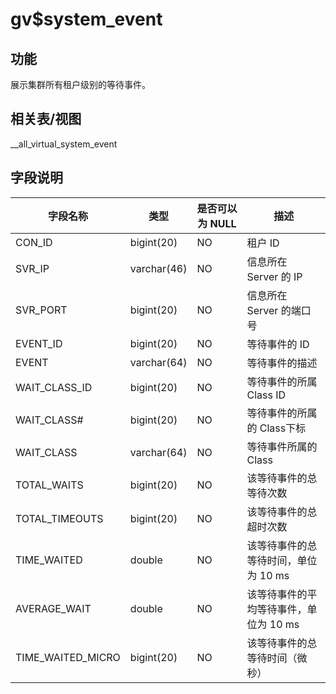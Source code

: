 gv$system_event 
====================================



功能 
-----------

展示集群所有租户级别的等待事件。

相关表/视图 
---------------

__all_virtual_system_event

字段说明 
-------------



|     **字段名称**      |   **类型**    | **是否可以为 NULL** |         **描述**         |
|-------------------|-------------|----------------|------------------------|
| CON_ID            | bigint(20)  | NO             | 租户 ID                  |
| SVR_IP            | varchar(46) | NO             | 信息所在 Server 的 IP       |
| SVR_PORT          | bigint(20)  | NO             | 信息所在 Server 的端口号       |
| EVENT_ID          | bigint(20)  | NO             | 等待事件的 ID               |
| EVENT             | varchar(64) | NO             | 等待事件的描述                |
| WAIT_CLASS_ID     | bigint(20)  | NO             | 等待事件的所属 Class ID       |
| WAIT_CLASS#       | bigint(20)  | NO             | 等待事件的所属的 Class下标       |
| WAIT_CLASS        | varchar(64) | NO             | 等待事件所属的 Class          |
| TOTAL_WAITS       | bigint(20)  | NO             | 该等待事件的总等待次数            |
| TOTAL_TIMEOUTS    | bigint(20)  | NO             | 该等待事件的总超时次数            |
| TIME_WAITED       | double      | NO             | 该等待事件的总等待时间，单位为 10 ms  |
| AVERAGE_WAIT      | double      | NO             | 该等待事件的平均等待事件，单位为 10 ms |
| TIME_WAITED_MICRO | bigint(20)  | NO             | 该等待事件的总等待时间（微秒）        |


